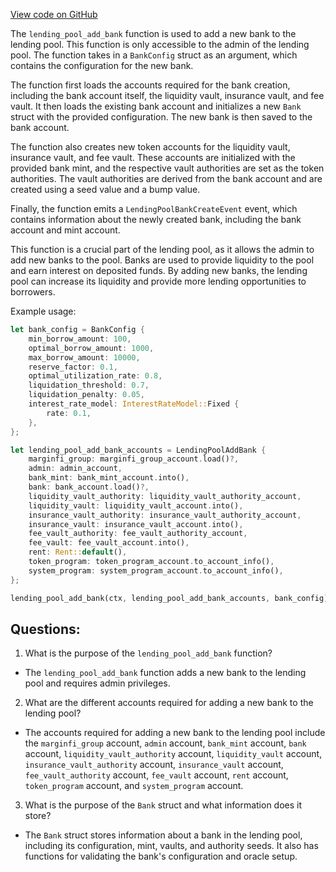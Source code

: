 [View code on GitHub](https://github.com/mrgnlabs/marginfi-v2/src/instructions/marginfi_group/add_pool.rs)

The `lending_pool_add_bank` function is used to add a new bank to the lending pool. This function is only accessible to the admin of the lending pool. The function takes in a `BankConfig` struct as an argument, which contains the configuration for the new bank. 

The function first loads the accounts required for the bank creation, including the bank account itself, the liquidity vault, insurance vault, and fee vault. It then loads the existing bank account and initializes a new `Bank` struct with the provided configuration. The new bank is then saved to the bank account.

The function also creates new token accounts for the liquidity vault, insurance vault, and fee vault. These accounts are initialized with the provided bank mint, and the respective vault authorities are set as the token authorities. The vault authorities are derived from the bank account and are created using a seed value and a bump value. 

Finally, the function emits a `LendingPoolBankCreateEvent` event, which contains information about the newly created bank, including the bank account and mint account. 

This function is a crucial part of the lending pool, as it allows the admin to add new banks to the pool. Banks are used to provide liquidity to the pool and earn interest on deposited funds. By adding new banks, the lending pool can increase its liquidity and provide more lending opportunities to borrowers. 

Example usage:

```rust
let bank_config = BankConfig {
    min_borrow_amount: 100,
    optimal_borrow_amount: 1000,
    max_borrow_amount: 10000,
    reserve_factor: 0.1,
    optimal_utilization_rate: 0.8,
    liquidation_threshold: 0.7,
    liquidation_penalty: 0.05,
    interest_rate_model: InterestRateModel::Fixed {
        rate: 0.1,
    },
};

let lending_pool_add_bank_accounts = LendingPoolAddBank {
    marginfi_group: marginfi_group_account.load()?,
    admin: admin_account,
    bank_mint: bank_mint_account.into(),
    bank: bank_account.load()?,
    liquidity_vault_authority: liquidity_vault_authority_account,
    liquidity_vault: liquidity_vault_account.into(),
    insurance_vault_authority: insurance_vault_authority_account,
    insurance_vault: insurance_vault_account.into(),
    fee_vault_authority: fee_vault_authority_account,
    fee_vault: fee_vault_account.into(),
    rent: Rent::default(),
    token_program: token_program_account.to_account_info(),
    system_program: system_program_account.to_account_info(),
};

lending_pool_add_bank(ctx, lending_pool_add_bank_accounts, bank_config)?;
```
## Questions: 
 1. What is the purpose of the `lending_pool_add_bank` function?
- The `lending_pool_add_bank` function adds a new bank to the lending pool and requires admin privileges.

2. What are the different accounts required for adding a new bank to the lending pool?
- The accounts required for adding a new bank to the lending pool include the `marginfi_group` account, `admin` account, `bank_mint` account, `bank` account, `liquidity_vault_authority` account, `liquidity_vault` account, `insurance_vault_authority` account, `insurance_vault` account, `fee_vault_authority` account, `fee_vault` account, `rent` account, `token_program` account, and `system_program` account.

3. What is the purpose of the `Bank` struct and what information does it store?
- The `Bank` struct stores information about a bank in the lending pool, including its configuration, mint, vaults, and authority seeds. It also has functions for validating the bank's configuration and oracle setup.
